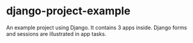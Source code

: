 # django-project-example
An example project using Django. It contains 3 apps inside. Django forms and sessions are illustrated in app tasks.
